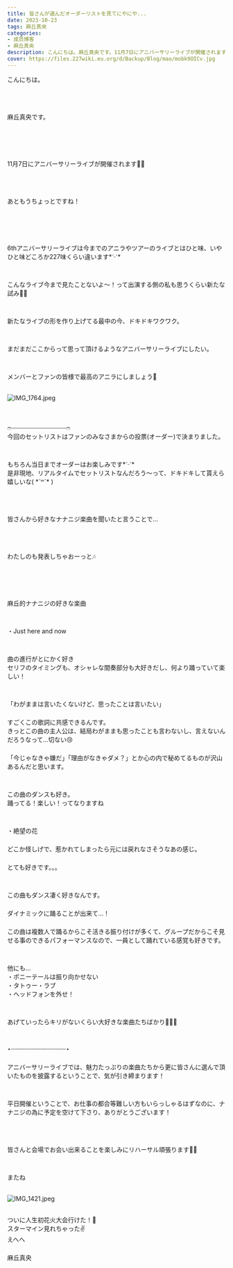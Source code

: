 ```yaml
---
title: 皆さんが選んだオーダーリストを見てにやにや...
date: 2023-10-23
tags: 麻丘真央
categories: 
- 成员博客
- 麻丘真央
description: こんにちは。麻丘真央です。11月7日にアニバーサリーライブが開催されます🧚‍♂️あともうちょっとですね！6thアニバーサリーライブは今までのアニラやツアーのライブとはひと味、いやひと味どころか227味くらい違...
cover: https://files.227wiki.eu.org/d/Backup/Blog/mao/mobk9OICv.jpg 
---
```

<div class="blog_detail__main">
<div><p class="p1" style="margin: 0px; font-stretch: normal; line-height: normal;   -webkit-text-size-adjust: auto;"><span class="s1">こんにちは。</span></p><p class="p2" style="margin: 0px; font-stretch: normal; line-height: normal; min-height: 22px;   -webkit-text-size-adjust: auto;"><span class="s2"></span><br/></p><p class="p2" style="margin: 0px; font-stretch: normal; line-height: normal; min-height: 22px;   -webkit-text-size-adjust: auto;"><span class="s2"></span><br/></p><p class="p2" style="margin: 0px; font-stretch: normal; line-height: normal; min-height: 22px;   -webkit-text-size-adjust: auto;"><span class="s2"></span><br/></p><p class="p1" style="margin: 0px; font-stretch: normal; line-height: normal;   -webkit-text-size-adjust: auto;"><span class="s1">麻丘真央です。</span></p><p class="p2" style="margin: 0px; font-stretch: normal; line-height: normal; min-height: 22px;   -webkit-text-size-adjust: auto;"><span class="s2"></span><br/></p><p class="p2" style="margin: 0px; font-stretch: normal; line-height: normal; min-height: 22px;   -webkit-text-size-adjust: auto;"><span class="s2"></span><br/></p><p class="p2" style="margin: 0px; font-stretch: normal; line-height: normal; min-height: 22px;   -webkit-text-size-adjust: auto;"><span class="s2"></span><br/></p><p class="p2" style="margin: 0px; font-stretch: normal; line-height: normal; min-height: 22px;   -webkit-text-size-adjust: auto;"><span class="s2"></span><br/></p><p class="p1" style="margin: 0px; font-stretch: normal; line-height: normal;   -webkit-text-size-adjust: auto;"><span class="s2">11</span><span class="s1">月</span><span class="s2">7</span><span class="s1">日にアニバーサリーライブが開催されます</span><span class="s3">🧚‍♂️</span></p><p class="p2" style="margin: 0px; font-stretch: normal; line-height: normal; min-height: 22px;   -webkit-text-size-adjust: auto;"><span class="s2"></span><br/></p><p class="p2" style="margin: 0px; font-stretch: normal; line-height: normal; min-height: 22px;   -webkit-text-size-adjust: auto;"><span class="s2"></span><br/></p><p class="p2" style="margin: 0px; font-stretch: normal; line-height: normal; min-height: 22px;   -webkit-text-size-adjust: auto;"><span class="s2"></span><br/></p><p class="p1" style="margin: 0px; font-stretch: normal; line-height: normal;   -webkit-text-size-adjust: auto;"><span class="s1">あともうちょっとですね！</span></p><p class="p2" style="margin: 0px; font-stretch: normal; line-height: normal; min-height: 22px;   -webkit-text-size-adjust: auto;"><span class="s2"></span><br/></p><p class="p2" style="margin: 0px; font-stretch: normal; line-height: normal; min-height: 22px;   -webkit-text-size-adjust: auto;"><span class="s2"></span><br/></p><p class="p2" style="margin: 0px; font-stretch: normal; line-height: normal; min-height: 22px;   -webkit-text-size-adjust: auto;"><span class="s2"></span><br/></p><p class="p2" style="margin: 0px; font-stretch: normal; line-height: normal; min-height: 22px;   -webkit-text-size-adjust: auto;"><span class="s2"></span><br/></p><p class="p1" style="margin: 0px; font-stretch: normal; line-height: normal;   -webkit-text-size-adjust: auto;"><span class="s2">6th</span><span class="s1">アニバーサリーライブは今までのアニラやツアーのライブとはひと味、いやひと味どころか</span><span class="s2">227</span><span class="s1">味くらい違います</span><span class="s2">*</span><span class="s4" style='font-family: "Helvetica Neue";'>ˊᵕˋ</span><span class="s2">*</span></p><p class="p2" style="margin: 0px; font-stretch: normal; line-height: normal; min-height: 22px;   -webkit-text-size-adjust: auto;"><span class="s2"></span><br/></p><p class="p2" style="margin: 0px; font-stretch: normal; line-height: normal; min-height: 22px;   -webkit-text-size-adjust: auto;"><span class="s2"></span><br/></p><p class="p1" style="margin: 0px; font-stretch: normal; line-height: normal;   -webkit-text-size-adjust: auto;"><span class="s1">こんなライブ今まで見たことないよ〜！って出演する側の私も思うくらい新たな試み</span><span class="s3">🧚‍♂️</span></p><p class="p2" style="margin: 0px; font-stretch: normal; line-height: normal; min-height: 22px;   -webkit-text-size-adjust: auto;"><span class="s2"></span><br/></p><p class="p2" style="margin: 0px; font-stretch: normal; line-height: normal; min-height: 22px;   -webkit-text-size-adjust: auto;"><span class="s2"></span><br/></p><p class="p1" style="margin: 0px; font-stretch: normal; line-height: normal;   -webkit-text-size-adjust: auto;"><span class="s1">新たなライブの形を作り上げてる最中の今、ドキドキワクワク。</span></p><p class="p2" style="margin: 0px; font-stretch: normal; line-height: normal; min-height: 22px;   -webkit-text-size-adjust: auto;"><span class="s2"></span><br/></p><p class="p2" style="margin: 0px; font-stretch: normal; line-height: normal; min-height: 22px;   -webkit-text-size-adjust: auto;"><span class="s2"></span><br/></p><p class="p1" style="margin: 0px; font-stretch: normal; line-height: normal;   -webkit-text-size-adjust: auto;"><span class="s1">まだまだここからって思って頂けるようなアニバーサリーライブにしたい。</span></p><p class="p2" style="margin: 0px; font-stretch: normal; line-height: normal; min-height: 22px;   -webkit-text-size-adjust: auto;"><span class="s2"></span><br/></p><p class="p2" style="margin: 0px; font-stretch: normal; line-height: normal; min-height: 22px;   -webkit-text-size-adjust: auto;"><span class="s2"></span><br/></p><p class="p1" style="margin: 0px; font-stretch: normal; line-height: normal;   -webkit-text-size-adjust: auto;"><span class="s1">メンバーとファンの皆様で最高のアニラにしましょう</span><span class="s3">🌱</span></p><p class="p2" style="margin: 0px; font-stretch: normal; line-height: normal; min-height: 22px;   -webkit-text-size-adjust: auto;"><span class="s2"></span><br/></p><p class="p3" style="margin: 9px 0px 8px; font-stretch: normal; line-height: normal;   -webkit-text-size-adjust: auto;"><span class="s2"><img alt="IMG_1764.jpeg" src="https://files.227wiki.eu.org/d/Backup/Blog/mao/mobk9OICv.jpg"/></span></p><p class="p2" style="margin: 0px; font-stretch: normal; line-height: normal; min-height: 22px;   -webkit-text-size-adjust: auto;"><span class="s2"></span><br/></p><p class="p2" style="margin: 0px; font-stretch: normal; line-height: normal; min-height: 22px;   -webkit-text-size-adjust: auto;"><span class="s2"></span><br/></p><p class="p1" style="margin: 0px; font-stretch: normal; line-height: normal;   -webkit-text-size-adjust: auto;"><span class="s5" style='font-family: "Sinhala Sangam MN";'>ෆ</span><span class="s2">‪</span><span class="s1">┈┈┈┈┈┈┈┈┈┈┈┈┈┈┈</span><span class="s5" style='font-family: "Sinhala Sangam MN";'>ෆ</span><span class="s2">‪</span></p><p class="p1" style="margin: 0px; font-stretch: normal; line-height: normal;   -webkit-text-size-adjust: auto;"><span class="s1">今回のセットリストはファンのみなさまからの投票</span><span class="s2">(</span><span class="s1">オーダー</span><span class="s2">)</span><span class="s1">で決まりました。</span></p><p class="p2" style="margin: 0px; font-stretch: normal; line-height: normal; min-height: 22px;   -webkit-text-size-adjust: auto;"><span class="s2"></span><br/></p><p class="p2" style="margin: 0px; font-stretch: normal; line-height: normal; min-height: 22px;   -webkit-text-size-adjust: auto;"><span class="s2"></span><br/></p><p class="p1" style="margin: 0px; font-stretch: normal; line-height: normal;   -webkit-text-size-adjust: auto;"><span class="s1">もちろん当日までオーダーはお楽しみです</span><span class="s2">*</span><span class="s4" style='font-family: "Helvetica Neue";'>ˊᵕˋ</span><span class="s2">*</span></p><p class="p1" style="margin: 0px; font-stretch: normal; line-height: normal;   -webkit-text-size-adjust: auto;"><span class="s1">是非現地、リアルタイムでセットリストなんだろう〜って、ドキドキして貰えら嬉しいな</span><span class="s2">( *´</span><span class="s6" style="font-family: NotoSansYi-Regular;">꒳</span><span class="s2">`* )</span></p><p class="p2" style="margin: 0px; font-stretch: normal; line-height: normal; min-height: 22px;   -webkit-text-size-adjust: auto;"><span class="s2"></span><br/></p><p class="p2" style="margin: 0px; font-stretch: normal; line-height: normal; min-height: 22px;   -webkit-text-size-adjust: auto;"><span class="s2"></span><br/></p><p class="p2" style="margin: 0px; font-stretch: normal; line-height: normal; min-height: 22px;   -webkit-text-size-adjust: auto;"><span class="s2"></span><br/></p><p class="p1" style="margin: 0px; font-stretch: normal; line-height: normal;   -webkit-text-size-adjust: auto;"><span class="s1">皆さんから好きなナナニジ楽曲を聞いたと言うことで</span><span class="s2">...</span></p><p class="p2" style="margin: 0px; font-stretch: normal; line-height: normal; min-height: 22px;   -webkit-text-size-adjust: auto;"><span class="s2"></span><br/></p><p class="p2" style="margin: 0px; font-stretch: normal; line-height: normal; min-height: 22px;   -webkit-text-size-adjust: auto;"><span class="s2"></span><br/></p><p class="p2" style="margin: 0px; font-stretch: normal; line-height: normal; min-height: 22px;   -webkit-text-size-adjust: auto;"><span class="s2"></span><br/></p><p class="p1" style="margin: 0px; font-stretch: normal; line-height: normal;   -webkit-text-size-adjust: auto;"><span class="s1">わたしのも発表しちゃおーっと</span><span class="s3">🎶</span></p><p class="p2" style="margin: 0px; font-stretch: normal; line-height: normal; min-height: 22px;   -webkit-text-size-adjust: auto;"><span class="s2"></span><br/></p><p class="p2" style="margin: 0px; font-stretch: normal; line-height: normal; min-height: 22px;   -webkit-text-size-adjust: auto;"><span class="s2"></span><br/></p><p class="p2" style="margin: 0px; font-stretch: normal; line-height: normal; min-height: 22px;   -webkit-text-size-adjust: auto;"><span class="s2"></span><br/></p><p class="p2" style="margin: 0px; font-stretch: normal; line-height: normal; min-height: 22px;   -webkit-text-size-adjust: auto;"><span class="s2"></span><br/></p><p class="p1" style="margin: 0px; font-stretch: normal; line-height: normal;   -webkit-text-size-adjust: auto;"><span class="s1">麻丘的ナナニジの好きな楽曲</span></p><p class="p2" style="margin: 0px; font-stretch: normal; line-height: normal; min-height: 22px;   -webkit-text-size-adjust: auto;"><span class="s2"></span><br/></p><p class="p2" style="margin: 0px; font-stretch: normal; line-height: normal; min-height: 22px;   -webkit-text-size-adjust: auto;"><span class="s2"></span><br/></p><p class="p4" style="margin: 0px; font-stretch: normal; line-height: normal;   -webkit-text-size-adjust: auto;"><span class="s1">・</span><span class="s2">Just here and now</span></p><p class="p2" style="margin: 0px; font-stretch: normal; line-height: normal; min-height: 22px;   -webkit-text-size-adjust: auto;"><span class="s2"></span><br/></p><p class="p2" style="margin: 0px; font-stretch: normal; line-height: normal; min-height: 22px;   -webkit-text-size-adjust: auto;"><span class="s2"></span><br/></p><p class="p1" style="margin: 0px; font-stretch: normal; line-height: normal;   -webkit-text-size-adjust: auto;"><span class="s1">曲の進行がとにかく好き</span></p><p class="p1" style="margin: 0px; font-stretch: normal; line-height: normal;   -webkit-text-size-adjust: auto;"><span class="s1">セリフのタイミングも、オシャレな間奏部分も大好きだし、何より踊っていて楽しい！</span></p><p class="p2" style="margin: 0px; font-stretch: normal; line-height: normal; min-height: 22px;   -webkit-text-size-adjust: auto;"><span class="s2"></span><br/></p><p class="p2" style="margin: 0px; font-stretch: normal; line-height: normal; min-height: 22px;   -webkit-text-size-adjust: auto;"><span class="s2"></span><br/></p><p class="p1" style="margin: 0px; font-stretch: normal; line-height: normal;   -webkit-text-size-adjust: auto;"><span class="s1">「わがままは言いたくないけど、思ったことは言いたい」</span></p><p class="p2" style="margin: 0px; font-stretch: normal; line-height: normal; min-height: 22px;   -webkit-text-size-adjust: auto;"><span class="s2"></span><br/></p><p class="p1" style="margin: 0px; font-stretch: normal; line-height: normal;   -webkit-text-size-adjust: auto;"><span class="s1">すごくこの歌詞に共感できるんです。</span></p><p class="p1" style="margin: 0px; font-stretch: normal; line-height: normal;   -webkit-text-size-adjust: auto;"><span class="s1">きっとこの曲の主人公は、結局わがままも思ったことも言わないし、言えないんだろうなって</span><span class="s2">...</span><span class="s1">切ない</span><span class="s3">😢</span></p><p class="p2" style="margin: 0px; font-stretch: normal; line-height: normal; min-height: 22px;   -webkit-text-size-adjust: auto;"><span class="s2"></span><br/></p><p class="p1" style="margin: 0px; font-stretch: normal; line-height: normal;   -webkit-text-size-adjust: auto;"><span class="s1">「今じゃなきゃ嫌だ」「理由がなきゃダメ？」とか心の内で秘めてるものが沢山あるんだと思います。</span></p><p class="p2" style="margin: 0px; font-stretch: normal; line-height: normal; min-height: 22px;   -webkit-text-size-adjust: auto;"><span class="s2"></span><br/></p><p class="p2" style="margin: 0px; font-stretch: normal; line-height: normal; min-height: 22px;   -webkit-text-size-adjust: auto;"><span class="s2"></span><br/></p><p class="p1" style="margin: 0px; font-stretch: normal; line-height: normal;   -webkit-text-size-adjust: auto;"><span class="s1">この曲のダンスも好き。</span></p><p class="p1" style="margin: 0px; font-stretch: normal; line-height: normal;   -webkit-text-size-adjust: auto;"><span class="s1">踊ってる！楽しい！ってなりますね</span></p><p class="p2" style="margin: 0px; font-stretch: normal; line-height: normal; min-height: 22px;   -webkit-text-size-adjust: auto;"><span class="s2"></span><br/></p><p class="p2" style="margin: 0px; font-stretch: normal; line-height: normal; min-height: 22px;   -webkit-text-size-adjust: auto;"><span class="s2"></span><br/></p><p class="p1" style="margin: 0px; font-stretch: normal; line-height: normal;   -webkit-text-size-adjust: auto;"><span class="s1">・絶望の花</span></p><p class="p2" style="margin: 0px; font-stretch: normal; line-height: normal; min-height: 22px;   -webkit-text-size-adjust: auto;"><span class="s2"></span><br/></p><p class="p1" style="margin: 0px; font-stretch: normal; line-height: normal;   -webkit-text-size-adjust: auto;"><span class="s1">どこか怪しげで、惹かれてしまったら元には戻れなさそうなあの感じ。</span></p><p class="p2" style="margin: 0px; font-stretch: normal; line-height: normal; min-height: 22px;   -webkit-text-size-adjust: auto;"><span class="s2"></span><br/></p><p class="p1" style="margin: 0px; font-stretch: normal; line-height: normal;   -webkit-text-size-adjust: auto;"><span class="s1">とても好きです。。。</span></p><p class="p2" style="margin: 0px; font-stretch: normal; line-height: normal; min-height: 22px;   -webkit-text-size-adjust: auto;"><span class="s2"></span><br/></p><p class="p2" style="margin: 0px; font-stretch: normal; line-height: normal; min-height: 22px;   -webkit-text-size-adjust: auto;"><span class="s2"></span><br/></p><p class="p1" style="margin: 0px; font-stretch: normal; line-height: normal;   -webkit-text-size-adjust: auto;"><span class="s1">この曲もダンス凄く好きなんです。</span></p><p class="p2" style="margin: 0px; font-stretch: normal; line-height: normal; min-height: 22px;   -webkit-text-size-adjust: auto;"><span class="s2"></span><br/></p><p class="p1" style="margin: 0px; font-stretch: normal; line-height: normal;   -webkit-text-size-adjust: auto;"><span class="s1">ダイナミックに踊ることが出来て</span><span class="s2">...</span><span class="s1">！</span></p><p class="p2" style="margin: 0px; font-stretch: normal; line-height: normal; min-height: 22px;   -webkit-text-size-adjust: auto;"><span class="s2"></span><br/></p><p class="p1" style="margin: 0px; font-stretch: normal; line-height: normal;   -webkit-text-size-adjust: auto;"><span class="s1">この曲は複数人で踊るからこそ活きる振り付けが多くて、グループだからこそ見せる事のできるパフォーマンスなので、一員として踊れている感覚も好きです。</span></p><p class="p2" style="margin: 0px; font-stretch: normal; line-height: normal; min-height: 22px;   -webkit-text-size-adjust: auto;"><span class="s2"></span><br/></p><p class="p2" style="margin: 0px; font-stretch: normal; line-height: normal; min-height: 22px;   -webkit-text-size-adjust: auto;"><span class="s2"></span><br/></p><p class="p4" style="margin: 0px; font-stretch: normal; line-height: normal;   -webkit-text-size-adjust: auto;"><span class="s1">他にも</span><span class="s2">...</span></p><p class="p1" style="margin: 0px; font-stretch: normal; line-height: normal;   -webkit-text-size-adjust: auto;"><span class="s1">・ポニーテールは振り向かせない</span></p><p class="p1" style="margin: 0px; font-stretch: normal; line-height: normal;   -webkit-text-size-adjust: auto;"><span class="s1">・タトゥー・ラブ</span></p><p class="p1" style="margin: 0px; font-stretch: normal; line-height: normal;   -webkit-text-size-adjust: auto;"><span class="s1">・ヘッドフォンを外せ！</span></p><p class="p2" style="margin: 0px; font-stretch: normal; line-height: normal; min-height: 22px;   -webkit-text-size-adjust: auto;"><span class="s2"> </span></p><p class="p2" style="margin: 0px; font-stretch: normal; line-height: normal; min-height: 22px;   -webkit-text-size-adjust: auto;"><span class="s2"></span><br/></p><p class="p1" style="margin: 0px; font-stretch: normal; line-height: normal;   -webkit-text-size-adjust: auto;"><span class="s1">あげていったらキリがないくらい大好きな楽曲たちばかり</span><span class="s3">🤍🧚‍♂️</span></p><p class="p2" style="margin: 0px; font-stretch: normal; line-height: normal; min-height: 22px;   -webkit-text-size-adjust: auto;"><span class="s2"></span><br/></p><p class="p2" style="margin: 0px; font-stretch: normal; line-height: normal; min-height: 22px;   -webkit-text-size-adjust: auto;"><span class="s2"></span><br/></p><p class="p1" style="margin: 0px; font-stretch: normal; line-height: normal;   -webkit-text-size-adjust: auto;"><span class="s7" style='font-family: "Apple Symbols";'>⋆</span><span class="s1">┈┈┈┈┈┈┈┈┈┈┈┈┈┈┈</span><span class="s7" style='font-family: "Apple Symbols";'>⋆</span></p><p class="p2" style="margin: 0px; font-stretch: normal; line-height: normal; min-height: 22px;   -webkit-text-size-adjust: auto;"><span class="s2"></span><br/></p><p class="p1" style="margin: 0px; font-stretch: normal; line-height: normal;   -webkit-text-size-adjust: auto;"><span class="s1">アニバーサリーライブでは、魅力たっぷりの楽曲たちから更に皆さんに選んで頂いたものを披露するということで、気が引き締まります！</span></p><p class="p2" style="margin: 0px; font-stretch: normal; line-height: normal; min-height: 22px;   -webkit-text-size-adjust: auto;"><span class="s2"></span><br/></p><p class="p2" style="margin: 0px; font-stretch: normal; line-height: normal; min-height: 22px;   -webkit-text-size-adjust: auto;"><span class="s2"></span><br/></p><p class="p1" style="margin: 0px; font-stretch: normal; line-height: normal;   -webkit-text-size-adjust: auto;"><span class="s1">平日開催ということで、お仕事の都合等難しい方もいらっしゃるはずなのに、ナナニジの為に予定を空けて下さり、ありがとうございます！</span></p><p class="p2" style="margin: 0px; font-stretch: normal; line-height: normal; min-height: 22px;   -webkit-text-size-adjust: auto;"><span class="s2"></span><br/></p><p class="p2" style="margin: 0px; font-stretch: normal; line-height: normal; min-height: 22px;   -webkit-text-size-adjust: auto;"><span class="s2"></span><br/></p><p class="p2" style="margin: 0px; font-stretch: normal; line-height: normal; min-height: 22px;   -webkit-text-size-adjust: auto;"><span class="s2"></span><br/></p><p class="p1" style="margin: 0px; font-stretch: normal; line-height: normal;   -webkit-text-size-adjust: auto;"><span class="s1">皆さんと会場でお会い出来ることを楽しみにリハーサル頑張ります</span><span class="s3">🧚‍♂️</span></p><p class="p2" style="margin: 0px; font-stretch: normal; line-height: normal; min-height: 22px;   -webkit-text-size-adjust: auto;"><span class="s2"></span><br/></p><p class="p2" style="margin: 0px; font-stretch: normal; line-height: normal; min-height: 22px;   -webkit-text-size-adjust: auto;"><span class="s2"></span><br/></p><p class="p1" style="margin: 0px; font-stretch: normal; line-height: normal;   -webkit-text-size-adjust: auto;"><span class="s1">またね</span></p><p class="p2" style="margin: 0px; font-stretch: normal; line-height: normal; min-height: 22px;   -webkit-text-size-adjust: auto;"><span class="s2"></span><br/></p><p class="p3" style="margin: 9px 0px 8px; font-stretch: normal; line-height: normal;   -webkit-text-size-adjust: auto;"><span class="s2"><img alt="IMG_1421.jpeg" src="https://files.227wiki.eu.org/d/Backup/Blog/mao/mobaeIWEP.jpg"/></span></p><p class="p2" style="margin: 0px; font-stretch: normal; line-height: normal; min-height: 22px;   -webkit-text-size-adjust: auto;"><span class="s2"></span><br/></p><p class="p1" style="margin: 0px; font-stretch: normal; line-height: normal;   -webkit-text-size-adjust: auto;"><span class="s1">ついに人生初花火大会行けた！</span><span class="s3">🎇</span></p><p class="p1" style="margin: 0px; font-stretch: normal; line-height: normal;   -webkit-text-size-adjust: auto;"><span class="s1">スターマイン見れちゃった</span><span class="s3">✌️</span></p><p class="p1" style="margin: 0px; font-stretch: normal; line-height: normal;   -webkit-text-size-adjust: auto;"><span class="s1">えへへ</span></p><p class="p2" style="margin: 0px; font-stretch: normal; line-height: normal; min-height: 22px;   -webkit-text-size-adjust: auto;"><span class="s2"></span><br/></p><p class="p1" style="margin: 0px; font-stretch: normal; line-height: normal;   -webkit-text-size-adjust: auto;"><span class="s1">麻丘真央</span></p><p class="p2" style="margin: 0px; font-stretch: normal; line-height: normal; min-height: 22px;   -webkit-text-size-adjust: auto;"><span class="s2"></span><br/></p><p class="p2" style="margin: 0px; font-stretch: normal; line-height: normal; min-height: 22px;   -webkit-text-size-adjust: auto;"><span class="s2"></span><br/></p><p class="p2" style="margin: 0px; font-stretch: normal; line-height: normal; min-height: 22px;   -webkit-text-size-adjust: auto;"><span class="s2"></span><br/></p><p class="p2" style="margin: 0px; font-stretch: normal; line-height: normal; min-height: 22px;   -webkit-text-size-adjust: auto;"><span class="s2"></span><br/></p></div>
<!--twitter-->

<!--//twitter-->
</div>